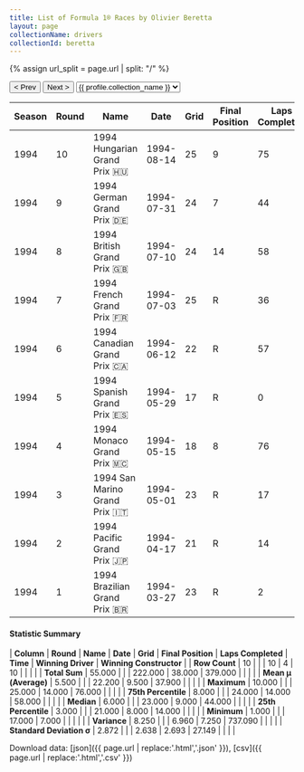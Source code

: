 ```yaml
---
title: List of Formula 1® Races by Olivier Beretta
layout: page
collectionName: drivers
collectionId: beretta
---
```


{% assign url_split = page.url | split: "/" %}
<div id="collection-navigation">
<button onclick="selector.options[selector.selectedIndex-1].value && (window.location = selector.options[selector.selectedIndex-1].value);">&lt; Prev</button>
<button onclick="selector.options[selector.selectedIndex+1].value && (window.location = selector.options[selector.selectedIndex+1].value);">Next &gt;</button>
<select id="selector" onchange="this.options[this.selectedIndex].value && (window.location = this.options[this.selectedIndex].value);">
  {% for collectionId in site.data[page.collectionName].refs %}
    {% if collectionId == page.collectionId %}
      {% assign selected = "selected" %}
    {% else %}
      {% assign selected = "" %}
    {% endif %}
    {% assign profile = site.data[page.collectionName][collectionId].profile %}
    <option value="/f1/{{ page.collectionName }}/{{ collectionId }}/{{ url_split[4] }}" {{ selected }}>{{ profile.collection_name }}</option>
  {% endfor %}
</select>
</div>

| Season | Round | Name | Date | Grid | Final Position | Laps Completed | Time | Winning Driver | Winning Constructor |
|--|--|--|--|--|--|--|--|--|--|
| 1994 | 10 | 1994 Hungarian Grand Prix 🇭🇺 | 1994-08-14 | 25 | 9 | 75 |   | Michael Schumacher 🇩🇪 | Benetton 🇮🇹 |
| 1994 | 9 | 1994 German Grand Prix 🇩🇪 | 1994-07-31 | 24 | 7 | 44 |   | Gerhard Berger 🇦🇹 | Ferrari 🇮🇹 |
| 1994 | 8 | 1994 British Grand Prix 🇬🇧 | 1994-07-10 | 24 | 14 | 58 |   | Damon Hill 🇬🇧 | Williams 🇬🇧 |
| 1994 | 7 | 1994 French Grand Prix 🇫🇷 | 1994-07-03 | 25 | R | 36 |   | Michael Schumacher 🇩🇪 | Benetton 🇮🇹 |
| 1994 | 6 | 1994 Canadian Grand Prix 🇨🇦 | 1994-06-12 | 22 | R | 57 |   | Michael Schumacher 🇩🇪 | Benetton 🇮🇹 |
| 1994 | 5 | 1994 Spanish Grand Prix 🇪🇸 | 1994-05-29 | 17 | R | 0 |   | Damon Hill 🇬🇧 | Williams 🇬🇧 |
| 1994 | 4 | 1994 Monaco Grand Prix 🇲🇨 | 1994-05-15 | 18 | 8 | 76 |   | Michael Schumacher 🇩🇪 | Benetton 🇮🇹 |
| 1994 | 3 | 1994 San Marino Grand Prix 🇮🇹 | 1994-05-01 | 23 | R | 17 |   | Michael Schumacher 🇩🇪 | Benetton 🇮🇹 |
| 1994 | 2 | 1994 Pacific Grand Prix 🇯🇵 | 1994-04-17 | 21 | R | 14 |   | Michael Schumacher 🇩🇪 | Benetton 🇮🇹 |
| 1994 | 1 | 1994 Brazilian Grand Prix 🇧🇷 | 1994-03-27 | 23 | R | 2 |   | Michael Schumacher 🇩🇪 | Benetton 🇮🇹 |

#### Statistic Summary

| **Column** | **Round** | **Name** | **Date** | **Grid** | **Final Position** | **Laps Completed** | **Time** | **Winning Driver** | **Winning Constructor** |
| **Row Count** | 10 |  |  | 10 | 4 | 10 |  |  |  |
| **Total Sum** | 55.000 |  |  | 222.000 | 38.000 | 379.000 |  |  |  |
| **Mean μ (Average)** | 5.500 |  |  | 22.200 | 9.500 | 37.900 |  |  |  |
| **Maximum** | 10.000 |  |  | 25.000 | 14.000 | 76.000 |  |  |  |
| **75th Percentile** | 8.000 |  |  | 24.000 | 14.000 | 58.000 |  |  |  |
| **Median** | 6.000 |  |  | 23.000 | 9.000 | 44.000 |  |  |  |
| **25th Percentile** | 3.000 |  |  | 21.000 | 8.000 | 14.000 |  |  |  |
| **Minimum** | 1.000 |  |  | 17.000 | 7.000 |  |  |  |  |
| **Variance** | 8.250 |  |  | 6.960 | 7.250 | 737.090 |  |  |  |
| **Standard Deviation σ** | 2.872 |  |  | 2.638 | 2.693 | 27.149 |  |  |  |

Download data: [json]({{ page.url | replace:'.html','.json' }}), [csv]({{ page.url | replace:'.html','.csv' }})
